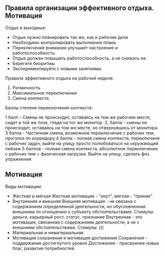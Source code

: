 ## Правила организации эффективного отдыха. Мотивация


Отдых в выходные:

- Отдых нужно планировать так же, как и рабочие дела
- Необходимо контролировать выполнение плана
- Переключение внимания улучшает настроение и работоспособность
- Отдых должен повышать работоспособность, а не снижать ее. 
- Берегите биоритмы
- Экспериментируйте с новыми занятиями.

Правила эффективного отдыха на рабочей неделе:

1. Ритмичность
2. Максимальное переключение
3. Смена контекста

Баллы степени переключения контекста:

1 балл - Смены не происходит, оставаясь на том же рабочем месте, сидит в той же позе, глядя на тот же монитор.
2,  балла - смены не происходит, оставаясь на том же месте, но отвернувшись от монитора.
3 балла - Частичная смена, возможное переключение с рабочих тем, прогулка по корридору
4 балла - полная смена контекста, переключене с рабочих задач,  выйти на улицу просто полюбоваться на окружающий пейзаж
5 баллов - полная смена контекста, абсолютное переключение с рабочих тем + физическая нагрузка. Выйти на улицу, сделать физ. упражнения

## Мотивация

Виды мотивации:

- Жесткая и мягкая
	Жесткая мотивация - "кнут", мягкая - "пряник"
- Внутренняя и внешняя
	Внешняя мотивация - не связана с содержанием определенной деятельности, но обусловленная внешними по отношению к субъекту обстоятельствами.
	Стимулы: деньги, карьерный рост, статус, признание
	Внутренная - это мотивация, связанная с содержанием деятельности, а не с внешними обстоятельствами. 
	Стимулы:  (((
- Материальная и нематериальная  
- Мотивация сохранения и мотивация достижения
	Сохранения - поддержание достигнутого уровня
	Достижения - присвоение новых благ, развитие потребностей 




